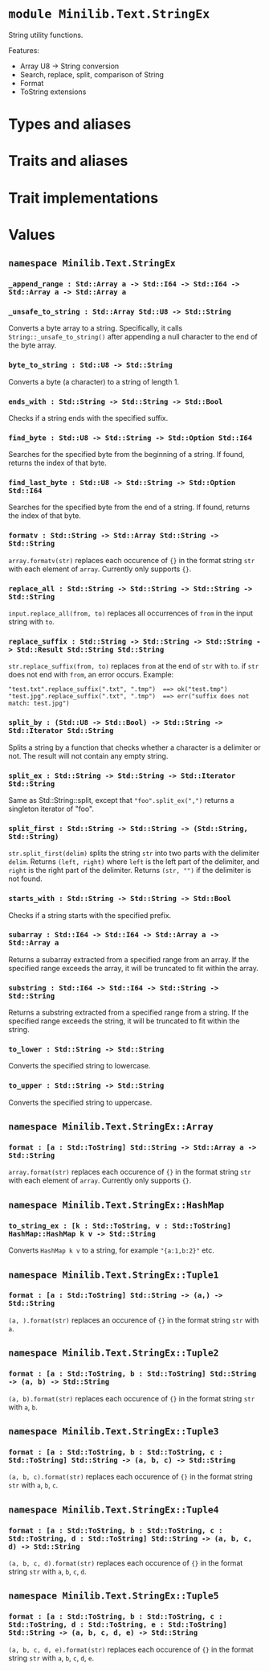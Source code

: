 # `module Minilib.Text.StringEx`

String utility functions.

Features:
- Array U8 -> String conversion
- Search, replace, split, comparison of String
- Format
- ToString extensions

# Types and aliases

# Traits and aliases

# Trait implementations

# Values

## `namespace Minilib.Text.StringEx`

### `_append_range : Std::Array a -> Std::I64 -> Std::I64 -> Std::Array a -> Std::Array a`

### `_unsafe_to_string : Std::Array Std::U8 -> Std::String`

Converts a byte array to a string. Specifically, it calls `String::_unsafe_to_string()`
after appending a null character to the end of the byte array.

### `byte_to_string : Std::U8 -> Std::String`

Converts a byte (a character) to a string of length 1.

### `ends_with : Std::String -> Std::String -> Std::Bool`

Checks if a string ends with the specified suffix.

### `find_byte : Std::U8 -> Std::String -> Std::Option Std::I64`

Searches for the specified byte from the beginning of a string.
If found, returns the index of that byte.

### `find_last_byte : Std::U8 -> Std::String -> Std::Option Std::I64`

Searches for the specified byte from the end of a string.
If found, returns the index of that byte.

### `formatv : Std::String -> Std::Array Std::String -> Std::String`

`array.formatv(str)` replaces each occurence of `{}` in the format string `str`
with each element of `array`.
Currently only supports `{}`.

### `replace_all : Std::String -> Std::String -> Std::String -> Std::String`

`input.replace_all(from, to)` replaces all occurrences of `from` in the input string with `to`.

### `replace_suffix : Std::String -> Std::String -> Std::String -> Std::Result Std::String Std::String`

`str.replace_suffix(from, to)` replaces `from` at the end of `str` with `to`.
if `str` does not end with `from`, an error occurs.
Example:
```
"test.txt".replace_suffix(".txt", ".tmp")  ==> ok("test.tmp")
"test.jpg".replace_suffix(".txt", ".tmp")  ==> err("suffix does not match: test.jpg")
```

### `split_by : (Std::U8 -> Std::Bool) -> Std::String -> Std::Iterator Std::String`

Splits a string by a function that checks whether a character is a delimiter or not.
The result will not contain any empty string.

### `split_ex : Std::String -> Std::String -> Std::Iterator Std::String`

Same as Std::String::split, except that `"foo".split_ex(",")` returns a singleton iterator of "foo".

### `split_first : Std::String -> Std::String -> (Std::String, Std::String)`

`str.split_first(delim)` splits the string `str` into two parts with the delimiter `delim`.
Returns `(left, right)` where `left` is the left part of the delimiter, and
`right` is the right part of the delimiter.
Returns `(str, "")` if the delimiter is not found.

### `starts_with : Std::String -> Std::String -> Std::Bool`

Checks if a string starts with the specified prefix.

### `subarray : Std::I64 -> Std::I64 -> Std::Array a -> Std::Array a`

Returns a subarray extracted from a specified range from an array.
If the specified range exceeds the array, it will be truncated to fit within the array.

### `substring : Std::I64 -> Std::I64 -> Std::String -> Std::String`

Returns a substring extracted from a specified range from a string.
If the specified range exceeds the string, it will be truncated to fit within the string.

### `to_lower : Std::String -> Std::String`

Converts the specified string to lowercase.

### `to_upper : Std::String -> Std::String`

Converts the specified string to uppercase.

## `namespace Minilib.Text.StringEx::Array`

### `format : [a : Std::ToString] Std::String -> Std::Array a -> Std::String`

`array.format(str)` replaces each occurence of `{}` in the format string `str`
with each element of `array`.
Currently only supports `{}`.

## `namespace Minilib.Text.StringEx::HashMap`

### `to_string_ex : [k : Std::ToString, v : Std::ToString] HashMap::HashMap k v -> Std::String`

Converts `HashMap k v` to a string, for example `"{a:1,b:2}"` etc.

## `namespace Minilib.Text.StringEx::Tuple1`

### `format : [a : Std::ToString] Std::String -> (a,) -> Std::String`

`(a, ).format(str)` replaces an occurence of `{}` in the format string `str`
with `a`.

## `namespace Minilib.Text.StringEx::Tuple2`

### `format : [a : Std::ToString, b : Std::ToString] Std::String -> (a, b) -> Std::String`

`(a, b).format(str)` replaces each occurence of `{}` in the format string `str`
with `a`, `b`.

## `namespace Minilib.Text.StringEx::Tuple3`

### `format : [a : Std::ToString, b : Std::ToString, c : Std::ToString] Std::String -> (a, b, c) -> Std::String`

`(a, b, c).format(str)` replaces each occurence of `{}` in the format string `str`
with `a`, `b`, `c`.

## `namespace Minilib.Text.StringEx::Tuple4`

### `format : [a : Std::ToString, b : Std::ToString, c : Std::ToString, d : Std::ToString] Std::String -> (a, b, c, d) -> Std::String`

`(a, b, c, d).format(str)` replaces each occurence of `{}` in the format string `str`
with `a`, `b`, `c`, `d`.

## `namespace Minilib.Text.StringEx::Tuple5`

### `format : [a : Std::ToString, b : Std::ToString, c : Std::ToString, d : Std::ToString, e : Std::ToString] Std::String -> (a, b, c, d, e) -> Std::String`

`(a, b, c, d, e).format(str)` replaces each occurence of `{}` in the format string `str`
with `a`, `b`, `c`, `d`, `e`.
